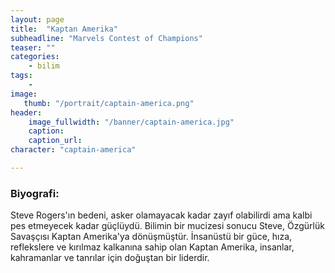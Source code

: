 ```yaml
---
layout: page
title:  "Kaptan Amerika"
subheadline: "Marvels Contest of Champions"
teaser: ""
categories:
    - bilim
tags:
    -
image:
   thumb: "/portrait/captain-america.png"
header:
    image_fullwidth: "/banner/captain-america.jpg"
    caption: 
    caption_url: 
character: "captain-america"

---
```


### Biyografi:

Steve Rogers'ın bedeni, asker olamayacak kadar zayıf olabilirdi ama kalbi pes etmeyecek kadar güçlüydü. Bilimin bir mucizesi sonucu Steve, Özgürlük Savaşçısı Kaptan Amerika'ya dönüşmüştür. İnsanüstü bir güce, hıza, reflekslere ve kırılmaz kalkanına sahip olan Kaptan Amerika, insanlar, kahramanlar ve tanrılar için doğuştan bir liderdir.
